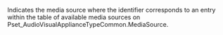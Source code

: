 ﻿Indicates the media source where the identifier corresponds to an entry within the table of available media sources on Pset_AudioVisualApplianceTypeCommon.MediaSource.